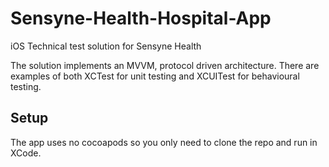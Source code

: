 # Sensyne-Health-Hospital-App
iOS Technical test solution for Sensyne Health

The solution implements an MVVM, protocol driven architecture. 
There are examples of both XCTest for unit testing and XCUITest for behavioural testing.

## Setup
The app uses no cocoapods so you only need to clone the repo and run in XCode.
